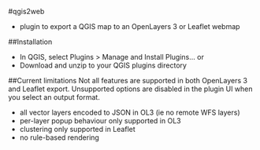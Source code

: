 #qgis2web
- plugin to export a QGIS map to an OpenLayers 3 or Leaflet webmap

##Installation
- In QGIS, select Plugins > Manage and Install Plugins...
or
- Download and unzip to your QGIS plugins directory

##Current limitations
Not all features are supported in both OpenLayers 3 and Leaflet export. Unsupported options are disabled in the plugin UI when you select an output format.
- all vector layers encoded to JSON in OL3 (ie no remote WFS layers)
- per-layer popup behaviour only supported in OL3
- clustering only supported in Leaflet
- no rule-based rendering
